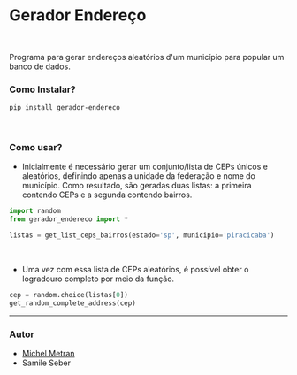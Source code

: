 # Gerador Endereço

<br>

Programa para gerar endereços aleatórios d'um município para popular um banco de dados.

### Como Instalar?

```bash
pip install gerador-endereco
```

<br>

### Como usar?

- Inicialmente é necessário gerar um conjunto/lista de CEPs únicos e aleatórios, definindo apenas a unidade da federação e nome do município.
Como resultado, são geradas duas listas: a primeira contendo CEPs e a segunda contendo bairros.

```python
import random
from gerador_endereco import *

listas = get_list_ceps_bairros(estado='sp', municipio='piracicaba')
```

<br>

- Uma vez com essa lista de CEPs aleatórios, é possível obter o logradouro completo por meio da função.
 
```python
cep = random.choice(listas[0])
get_random_complete_address(cep)
```

-------

### Autor

- [Michel Metran](https://michelmetran.github.io/)
- Samile Seber
